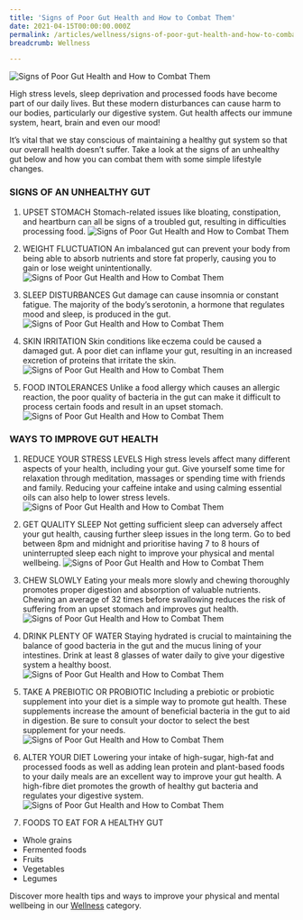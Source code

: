 ```yaml
---
title: 'Signs of Poor Gut Health and How to Combat Them'
date: 2021-04-15T00:00:00.000Z
permalink: /articles/wellness/signs-of-poor-gut-health-and-how-to-combat-them
breadcrumb: Wellness

---
```


![Signs of Poor Gut Health and How to Combat Them](/images/content-articles/wellness/signs-of-poor-gut-health-and-how-to-combat-them-img1.jpg)

High stress levels, sleep deprivation and processed foods have become part of our daily lives. But these modern disturbances can cause harm to our bodies, particularly our digestive system. Gut health affects our immune system, heart, brain and even our mood!

It’s vital that we stay conscious of maintaining a healthy gut system so that our overall health doesn’t suffer. Take a look at the signs of an unhealthy gut below and how you can combat them with some simple lifestyle changes. 

### SIGNS OF AN UNHEALTHY GUT 
1. UPSET STOMACH
Stomach-related issues like bloating, constipation, and heartburn can all be signs of a troubled gut, resulting in difficulties processing food. 
![Signs of Poor Gut Health and How to Combat Them](/images/content-articles/wellness/signs-of-poor-gut-health-and-how-to-combat-them-img2.jpg)

2.	WEIGHT FLUCTUATION 
An imbalanced gut can prevent your body from being able to absorb nutrients and store fat properly, causing you to gain or lose weight unintentionally. 
![Signs of Poor Gut Health and How to Combat Them](/images/content-articles/wellness/signs-of-poor-gut-health-and-how-to-combat-them-img3.jpg)

3.	SLEEP DISTURBANCES
Gut damage can cause insomnia or constant fatigue. The majority of the body’s serotonin, a hormone that regulates mood and sleep, is produced in the gut.
![Signs of Poor Gut Health and How to Combat Them](/images/content-articles/wellness/signs-of-poor-gut-health-and-how-to-combat-them-img4.jpg)

4.	SKIN IRRITATION
Skin conditions like eczema could be caused a damaged gut. A poor diet can inflame your gut, resulting in an increased excretion of proteins that irritate the skin. 
![Signs of Poor Gut Health and How to Combat Them](/images/content-articles/wellness/signs-of-poor-gut-health-and-how-to-combat-them-img5.jpg)

5.	FOOD INTOLERANCES
Unlike a food allergy which causes an allergic reaction, the poor quality of bacteria in the gut can make it difficult to process certain foods and result in an upset stomach. 
![Signs of Poor Gut Health and How to Combat Them](/images/content-articles/wellness/signs-of-poor-gut-health-and-how-to-combat-them-img6.jpg)



### WAYS TO IMPROVE GUT HEALTH 
1. REDUCE YOUR STRESS LEVELS 
High stress levels affect many different aspects of your health, including your gut. Give yourself some time for relaxation through meditation, massages or spending time with friends and family. Reducing your caffeine intake and using calming essential oils can also help to lower stress levels. 
![Signs of Poor Gut Health and How to Combat Them](/images/content-articles/wellness/signs-of-poor-gut-health-and-how-to-combat-them-img7.jpg)

2. GET QUALITY SLEEP
Not getting sufficient sleep can adversely affect your gut health, causing further sleep issues in the long term. Go to bed between 8pm and midnight and prioritise having 7 to 8 hours of uninterrupted sleep each night to improve your physical and mental wellbeing. 
![Signs of Poor Gut Health and How to Combat Them](/images/content-articles/wellness/signs-of-poor-gut-health-and-how-to-combat-them-img8.jpg)

3. CHEW SLOWLY
Eating your meals more slowly and chewing thoroughly promotes proper digestion and absorption of valuable nutrients. Chewing an average of 32 times before swallowing reduces the risk of suffering from an upset stomach and improves gut health. 
![Signs of Poor Gut Health and How to Combat Them](/images/content-articles/wellness/signs-of-poor-gut-health-and-how-to-combat-them-img9.jpg)

4. DRINK PLENTY OF WATER
Staying hydrated is crucial to maintaining the balance of good bacteria in the gut and the mucus lining of your intestines. Drink at least 8 glasses of water daily to give your digestive system a healthy boost. 
![Signs of Poor Gut Health and How to Combat Them](/images/content-articles/wellness/signs-of-poor-gut-health-and-how-to-combat-them-img10.jpg)

5. TAKE A PREBIOTIC OR PROBIOTIC
Including a prebiotic or probiotic supplement into your diet is a simple way to promote gut health. These supplements increase the amount of beneficial bacteria in the gut to aid in digestion. Be sure to consult your doctor to select the best supplement for your needs. 
![Signs of Poor Gut Health and How to Combat Them](/images/content-articles/wellness/signs-of-poor-gut-health-and-how-to-combat-them-img11.jpg)

6. ALTER YOUR DIET
Lowering your intake of high-sugar, high-fat and processed foods as well as adding lean protein and plant-based foods to your daily meals are an excellent way to improve your gut health. A high-fibre diet promotes the growth of healthy gut bacteria and regulates your digestive system.
![Signs of Poor Gut Health and How to Combat Them](/images/content-articles/wellness/signs-of-poor-gut-health-and-how-to-combat-them-img12.jpg)

7. FOODS TO EAT FOR A HEALTHY GUT
* Whole grains
* Fermented foods
* Fruits
* Vegetables
* Legumes

Discover more health tips and ways to improve your physical and mental wellbeing in our [Wellness](../../articles/wellness/) category. 